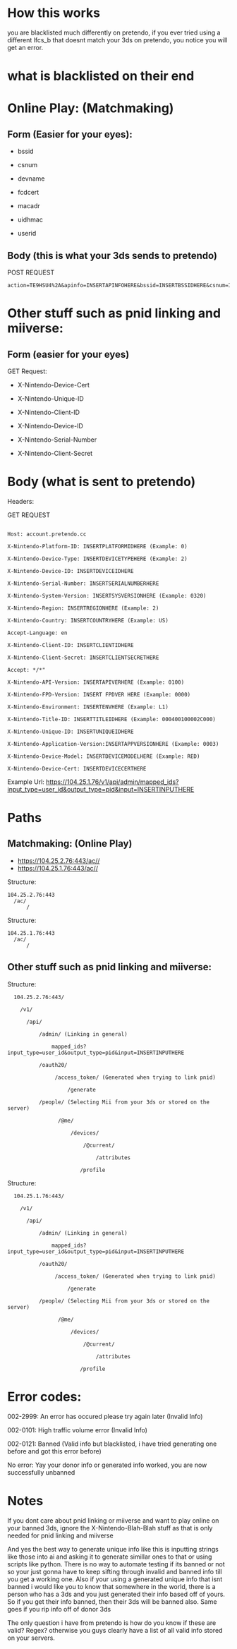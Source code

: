 # How this works

you are blacklisted much differently on pretendo, if you ever tried using a different lfcs_b that doesnt match your 3ds on pretendo, you notice you will get an error. 

# what is blacklisted on their end
# Online Play: (Matchmaking)
## Form (Easier for your eyes):

* bssid

* csnum

* devname

* fcdcert

* macadr

* uidhmac

* userid

## Body (this is what your 3ds sends to pretendo)

POST REQUEST
```
action=TE9HSU4%2A&apinfo=INSERTAPINFOHERE&bssid=INSERTBSSIDHERE&csnum=INSERTCSNUMHERE&devname=INSERTDEVNAMEHERE&devtime=INSERTDEVTIMEHERE&fcdcert=INSERTFCDCERTHERE&fpdver=INSERTFPDVERHERE&gamecd=INSERTGAMECDHERE&gameid=INSERTGAMEIDHERE&gamever=INSERTGAMEVERHERE&ingamesn=&lang=INSERTLANGHERE&macadr=INSERTMACADR&makercd=INSERTMAKERCDHERE&mediatype=INSERTMEDIATYPEHERE&region=INSERTREGIONHERE&sdkver=INSERTSDKVERHERE&servertype=INSERTSERVERTYPEHERE&titleid=INSERTTITLEIDHERE&uidhmac=INSERTUIDHMACHERE&unitcd=INSERTUNITCDHERE&userid=INSERTUSERIDHERE
```

# Other stuff such as pnid linking and miiverse:
## Form (easier for your eyes)

GET Request:
  * X-Nintendo-Device-Cert

  * X-Nintendo-Unique-ID

  * X-Nintendo-Client-ID

  * X-Nintendo-Device-ID

  * X-Nintendo-Serial-Number

  * X-Nintendo-Client-Secret

# Body (what is sent to pretendo)

Headers:

GET REQUEST

```

Host: account.pretendo.cc

X-Nintendo-Platform-ID: INSERTPLATFORMIDHERE (Example: 0)

X-Nintendo-Device-Type: INSERTDEVICETYPEHERE (Example: 2)

X-Nintendo-Device-ID: INSERTDEVICEIDHERE 

X-Nintendo-Serial-Number: INSERTSERIALNUMBERHERE

X-Nintendo-System-Version: INSERTSYSVERSIONHERE (Example: 0320)

X-Nintendo-Region: INSERTREGIONHERE (Example: 2)

X-Nintendo-Country: INSERTCOUNTRYHERE (Example: US)

Accept-Language: en

X-Nintendo-Client-ID: INSERTCLIENTIDHERE

X-Nintendo-Client-Secret: INSERTCLIENTSECRETHERE

Accept: */*" 

X-Nintendo-API-Version: INSERTAPIVERHERE (Example: 0100) 

X-Nintendo-FPD-Version: INSERT FPDVER HERE (Example: 0000)

X-Nintendo-Environment: INSERTENVHERE (Example: L1)

X-Nintendo-Title-ID: INSERTTITLEIDHERE (Example: 000400100002C000)

X-Nintendo-Unique-ID: INSERTUNIQUEIDHERE

X-Nintendo-Application-Version:INSERTAPPVERSIONHERE (Example: 0003)

X-Nintendo-Device-Model: INSERTDEVICEMODELHERE (Example: RED)

X-Nintendo-Device-Cert: INSERTDEVICECERTHERE 
```
Example Url: https://104.25.1.76/v1/api/admin/mapped_ids?input_type=user_id&output_type=pid&input=INSERTINPUTHERE


# Paths

## Matchmaking: (Online Play)

* https://104.25.2.76:443/ac//
* https://104.25.1.76:443/ac//

Structure:
```
104.25.2.76:443
  /ac/
      /
```

Structure:
```
104.25.1.76:443
  /ac/
      /
```
## Other stuff such as pnid linking and miiverse:
Structure:
```
  104.25.2.76:443/
  
    /v1/
  
      /api/
    
          /admin/ (Linking in general)
          
              mapped_ids?input_type=user_id&output_type=pid&input=INSERTINPUTHERE
        
          /oauth20/
        
               /access_token/ (Generated when trying to link pnid)
            
                   /generate
                
          /people/ (Selecting Mii from your 3ds or stored on the server)
            
                /@me/
                
                    /devices/
                    
                        /@current/
                        
                            /attributes
                
                       /profile

```

Structure:
```
  104.25.1.76:443/
  
    /v1/
  
      /api/
    
          /admin/ (Linking in general)
          
              mapped_ids?input_type=user_id&output_type=pid&input=INSERTINPUTHERE
        
          /oauth20/
        
               /access_token/ (Generated when trying to link pnid)
            
                   /generate
                
          /people/ (Selecting Mii from your 3ds or stored on the server)
            
                /@me/
                
                    /devices/
                    
                        /@current/
                        
                            /attributes
                
                       /profile

```

# Error codes:
002-2999: An error has occured please try again later (Invalid Info) 

002-0101: High traffic volume error (Invalid Info)

002-0121: Banned (Valid info but blacklisted, i have tried generating one before and got this error before)

No error: Yay your donor info or generated info worked, you are now successfully unbanned

# Notes
If you dont care about pnid linking or miiverse and want to play online on your banned 3ds, ignore the X-Nintendo-Blah-Blah stuff as that is only needed for pnid linking and miiverse

And yes the best way to generate unique info like this is inputting strings like those into ai and asking it to generate simillar ones to that or using scripts like python. There is no way to automate testing if its banned or not so your just gonna have to keep sifting through invalid and banned info till you get a working one.
Also if your using a generated unique info that isnt banned i would like you to know that somewhere in the world, there is a person who has a 3ds and you just generated their info based off of yours. So if you get their info banned, then their 3ds will be banned also. Same goes if you rip info off of donor 3ds

The only question i have from pretendo is how do you know if these are valid? Regex? otherwise you guys clearly have a list of all valid info stored on your servers.

